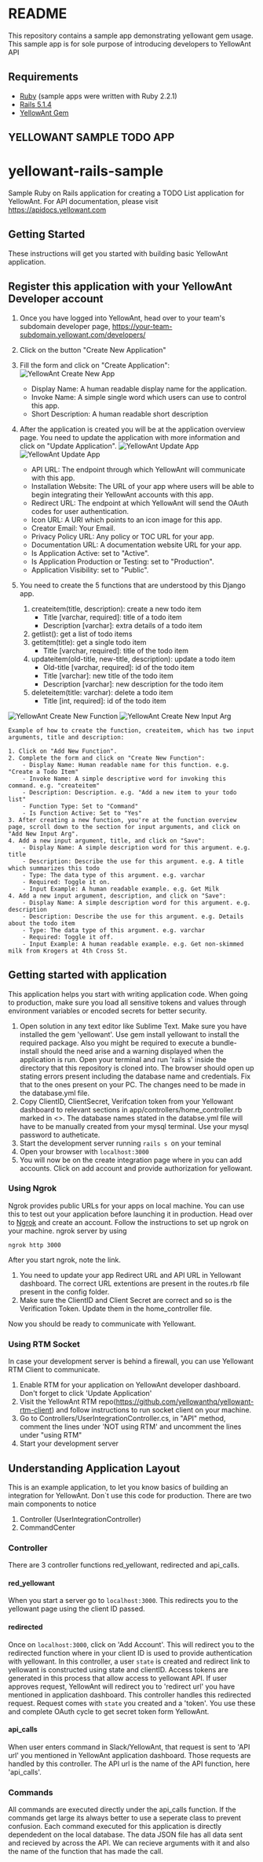 # README

This repository contains a sample app demonstrating yellowant gem usage. This sample app is for sole purpose of introducing developers to YellowAnt API

## Requirements 

* [Ruby](https://www.ruby-lang.org/en/documentation/installation/) (sample apps were written with Ruby 2.2.1)
* [Rails 5.1.4](http://rubyonrails.org/)
* [YellowAnt Gem](https://github.com/yellowanthq/yellowant-ruby-sdk)

## YELLOWANT SAMPLE TODO APP
# yellowant-rails-sample

Sample Ruby on Rails application for creating a TODO List application for YellowAnt. For API documentation, please visit https://apidocs.yellowant.com

## Getting Started

These instructions will get you started with building basic YellowAnt application.

## Register this application with your YellowAnt Developer account

1. Once you have logged into YellowAnt, head over to your team's subdomain developer page, <https://your-team-subdomain.yellowant.com/developers/>

2. Click on the button "Create New Application"

3. Fill the form and click on "Create Application":
![YellowAnt Create New App](https://github.com/yellowanthq/yellowant-sample-django-app/blob/master/docs/yellowant-create-new-app.jpg "YellowAnt Create New App")
    - Display Name: A human readable display name for the application.
    - Invoke Name: A simple single word which users can use to control this app.
    - Short Description: A human readable short description

4. After the application is created you will be at the application overview page. You need to update the application with more information and click on "Update Application".
![YellowAnt Update App](https://github.com/yellowanthq/yellowant-sample-django-app/blob/master/docs/yellowant-app-overview-1.jpg "YellowAnt Update App")
![YellowAnt Update App](https://github.com/yellowanthq/yellowant-sample-django-app/blob/master/docs/yellowant-app-overview-2.jpg "YellowAnt Update App")
    - API URL: The endpoint through which YellowAnt will communicate with this app.
    - Installation Website: The URL of your app where users will be able to begin integrating their YellowAnt accounts with this app.
    - Redirect URL: The endpoint at which YellowAnt will send the OAuth codes for user authentication.
    - Icon URL: A URI which points to an icon image for this app.
    - Creator Email: Your Email.
    - Privacy Policy URL: Any policy or TOC URL for your app.
    - Documentation URL: A documentation website URL for your app.
    - Is Application Active: set to "Active".
    - Is Application Production or Testing: set to "Production".
    - Application Visibility: set to "Public".

5. You need to create the 5 functions that are understood by this Django app.
    1. createitem(title, description): create a new todo item
        - Title [varchar, required]: title of a todo item
        - Description [varchar]: extra details of a todo item
    2. getlist(): get a list of todo items
    3. getitem(title): get a single todo item
        - Title [varchar, required]: title of the todo item
    4. updateitem(old-title, new-title, description): update a todo item
        - Old-title [varchar, required]: id of the todo item
        - Title [varchar]: new title of the todo item
        - Description [varchar]: new description for the todo item
    5. deleteitem(title: varchar): delete a todo item
        - Title [int, required]: id of the todo item

![YellowAnt Create New Function](https://github.com/yellowanthq/yellowant-sample-django-app/blob/master/docs/yellowant-create-new-function.jpg "YellowAnt Create New Function")
![YellowAnt Create New Input Arg](https://github.com/yellowanthq/yellowant-sample-django-app/blob/master/docs/yellowant-create-new-arg.jpg "YellowAnt Create New Input Arg")
```
Example of how to create the function, createitem, which has two input arguments, title and description:

1. Click on "Add New Function".
2. Complete the form and click on "Create New Function":
    - Display Name: Human readable name for this function. e.g. "Create a Todo Item"
    - Invoke Name: A simple descriptive word for invoking this command. e.g. "createitem"
    - Description: Description. e.g. "Add a new item to your todo list"
    - Function Type: Set to "Command"
    - Is Function Active: Set to "Yes"
3. After creating a new function, you're at the function overview page, scroll down to the section for input arguments, and click on "Add New Input Arg".
4. Add a new input argument, title, and click on "Save":
    - Display Name: A simple description word for this argument. e.g. title
    - Description: Describe the use for this argument. e.g. A title which summarizes this todo
    - Type: The data type of this argument. e.g. varchar
    - Required: Toggle it on.
    - Input Example: A human readable example. e.g. Get Milk
4. Add a new input argument, description, and click on "Save":
    - Display Name: A simple description word for this argument. e.g. description
    - Description: Describe the use for this argument. e.g. Details about the todo item
    - Type: The data type of this argument. e.g. varchar
    - Required: Toggle it off.
    - Input Example: A human readable example. e.g. Get non-skimmed milk from Krogers at 4th Cross St.
```

## Getting started with application
This application helps you start with writing application code. When going to production, make sure you load all sensitive 
tokens and values through environment variables or encoded secrets for better security.

1. Open solution in any text editor like Sublime Text. Make sure you have installed the gem 'yellowant'. Use gem install yellowant to install the required package. Also you might be required to execute a bundle-install should the need arise and a warning displayed when the application is run. Open your terminal and run 'rails s' inside the directory that this repository is cloned into. The browser should open up stating errors present including the database name and credentials. Fix that to the ones present on your PC. The changes need to be made in the database.yml file.
2. Copy ClientID, ClientSecret, Verifcation token from your Yellowant dashboard to relevant sections in 
app/controllers/home_controller.rb marked in <>. The database names stated in the databse.yml file will have to be manually created from your mysql terminal. Use your mysql password to autheticate.
3. Start the development server running `rails s `on your teminal
4. Open your browser with ```localhost:3000```
5. You will now be on the create integration page where in you can add accounts. Click on add account and provide authorization for yellowant. 

### Using Ngrok
Ngrok provides public URLs for your apps on local machine. You can use this to test out your application before launching 
it in production. Head over to [Ngrok](https://ngrok.com/) and create an account. Follow the instructions to set up ngrok 
on your machine. ngrok server by using 

```ngrok http 3000```

After you start ngrok, note the link. 
1. You need to update your app Redirect URL and API URL in Yellowant dashboard. The correct URL extentions are present in the routes.rb file present in the config folder.
2. Make sure the ClientID and Client Secret are correct and so is the Verification Token. Update them in the home_controller file.
 
Now you should be ready to communicate with Yellowant.

### Using RTM Socket 
In case your development server is behind a firewall, you can use Yellowant RTM Client to communicate.
1. Enable RTM for your application on YellowAnt developer dashboard. Don't forget to click 'Update Application'
2. Visit the YellowAnt RTM repo(https://github.com/yellowanthq/yellowant-rtm-client) and follow instructions to run socket client on your machine.  
3. Go to Controllers/UserIntegrationController.cs, in "API" method, comment the lines under 'NOT using RTM' and uncomment
the lines under "using RTM"
4. Start your development server

## Understanding Application Layout
This is an example application, to let you know basics of building an integration for YellowAnt. Don`t use this code for production.
There are two main components to notice
1. Controller (UserIntegrationController)
2. CommandCenter
  
### Controller
There are 3 controller functions red_yellowant, redirected and api_calls. 

#### red_yellowant
When you start a server go to ```localhost:3000```. This redirects you to the yellowant page using the client ID passed.

#### redirected 
Once on ```localhost:3000```, click on 'Add Account'. This will redirect you to the redirected function where in your client ID is used to provide authentication with yellowant. In this controller, a user `state` is created and redirect link to yellowant is constructed using state and clientID. Access tokens are generated in this process that allow access to yellowant API.
If user approves request, YellowAnt will redirect you to 'redirect url' you have mentioned in application dashboard. This controller handles this redirected request. Request comes with `state` you created and a 'token'. You use these and complete OAuth cycle to get secret token form YellowAnt.

#### api_calls
When user enters command in Slack/YellowAnt, that request is sent to 'API url' you mentioned in YellowAnt application dashboard.
Those requests are handled by this controller. The API url is the name of the API function, here 'api_calls'.

### Commands
All commands are executed directly under the api_calls function. If the commands get large its always better to use a seperate class to prevent confusion. Each command executed for this application is directly dependedent on the local database. The data JSON file has all data sent and recieved by across the API. We can recieve arguments with it and also the name of the function that has made the call. 
